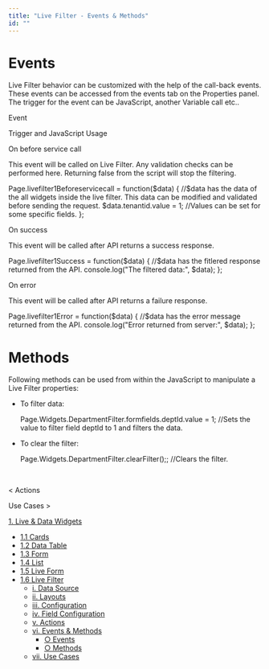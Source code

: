 ```yaml
---
title: "Live Filter - Events & Methods"
id: ""
---
```


# Events

Live Filter behavior can be customized with the help of the call-back events. These events can be accessed from the events tab on the Properties panel. The trigger for the event can be JavaScript, another Variable call etc..

Event

Trigger and JavaScript Usage

On before service call

This event will be called on Live Filter. Any validation checks can be performed here. Returning false from the script will stop the filtering.

Page.livefilter1Beforeservicecall = function($data) {
        //$data has the data of the all widgets inside the live filter. This data can be modified and validated before sending the request.
        $data.tenantid.value = 1; //Values can be set for some specific fields.
    };

On success

This event will be called after API returns a success response.

Page.livefilter1Success = function($data) {
        //$data has the fitlered response returned from the API.
        console.log("The filtered data:", $data);
    };

On error

This event will be called after API returns a failure response.

Page.livefilter1Error = function($data) {
    //$data has the error message returned from the API.
    console.log("Error returned from server:", $data);
};

# Methods

Following methods can be used from within the JavaScript to manipulate a Live Filter properties:

- To filter data:
    
    Page.Widgets.DepartmentFilter.formfields.deptId.value = 1; 
    //Sets the value to filter field deptId to 1 and filters the data.
    
- To clear the filter:
    
    Page.Widgets.DepartmentFilter.clearFilter();; //Clears the filter.
    
     

< Actions

Use Cases >

[1\. Live & Data Widgets](/learn/app-development/widgets/widget-library/#data-live)

- [1.1 Cards](/learn/app-development/widgets/datalive/cards/)
- [1.2 Data Table](/learn/app-development/widgets/datalive/data-table/)
- [1.3 Form](/learn/app-development/widgets/datalive/form/)
- [1.4 List](/learn/app-development/widgets/datalive/list/)
- [1.5 Live Form](/learn/app-development/widgets/datalive/live-form/)
- [1.6 Live Filter](/learn/app-development/widgets/datalive/live-filter/)
    - [i. Data Source](/learn/app-development/widgets/datalive/livefilter/live-filter-data-source/)
    - [ii. Layouts](/learn/app-development/widgets/datalive/livefilter/livefilter-layouts/)
    - [iii. Configuration](/learn/app-development/widgets/datalive/livefilter/filter-configurations/)
    - [iv. Field Configuration](/learn/app-development/widgets/datalive/livefilter/livefilter-field-configuration/)
    - [v. Actions](/learn/app-development/widgets/datalive/livefilter/livefilter-actions/)
    - [vi. Events & Methods](/learn/app-development/widgets/datalive/livefilter/livefilter-events-methods/)
        - [○ Events](#events)
        - [○ Methods](#methods)
    - [vii. Use Cases](/learn/app-development/widgets/datalive/livefilter/livefilter-use-cases/)
